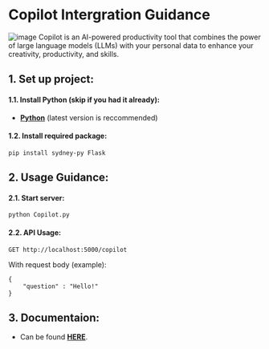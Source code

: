 
# Copilot Intergration Guidance
![image](https://i.imgur.com/60tizsS.png)
Copilot is an AI-powered productivity tool that combines the power of large language models (LLMs) with your personal data to enhance your creativity, productivity, and skills.
## 1. Set up project:

#### 1.1. Install Python (skip if you had it already):
- [**Python**](https://www.python.org/downloads/) (latest version is reccommended)

#### 1.2. Install required package:
```
pip install sydney-py Flask
```

## 2. Usage Guidance:

#### 2.1. Start server:
```
python Copilot.py
```

#### 2.2. API Usage:
```
GET http://localhost:5000/copilot
```
With request body (example):
```
{
    "question" : "Hello!"
}
```

## 3. Documentaion:
- Can be found [**HERE**](https://github.com/vsakkas/sydney.py).
